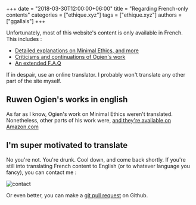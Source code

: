 +++
date = "2018-03-30T12:00:00+06:00"
title = "Regarding French-only contents"
categories = ["ethique.xyz"]
tags = ["ethique.xyz"]
authors = ["ggallais"]
+++

Unfortunately, most of this website's content is only available in French. This includes :

* [Detailed explanations on Minimal Ethics, and more](/page/)
* [Criticisms and continuations of Ogien's work](/blog/)
* [An extended F.A.Q](/page/faq/)

If in despair, use an online translator. I probably won't translate any other part of the site myself.

## Ruwen Ogien's works in english

As far as I know, Ogien's work on Minimal Ethics weren't translated. Nonetheless, other parts of his work were, [and they're available on Amazon.com](https://www.amazon.com/Ruwen-Ogien/e/B00IVBMJ4K/ref=sr_ntt_srch_lnk_1?qid=1522496231&sr=8-1)

## I'm super motivated to translate

No you're not. You're drunk. Cool down, and come back shortly. If you're still into translating French content to English (or to whatever language you fancy), you can contact me :

![contact](/media/contact.png)

Or even better, you can make a [git pull request](https://github.com/druxstr/ethique.xyz/content/) on Github.

